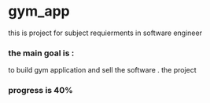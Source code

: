 # gym_app

 this is project for subject requierments in software engineer 
 <h3>the main goal is : </h3>   to build gym application and sell the software .
 the project <h3>progress is 40% </h3>
 
 
